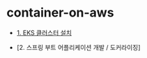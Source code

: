 # container-on-aws

* [1. EKS 클러스터 설치](https://github.com/gnosia93/container-on-aws/blob/main/tutorial/eks-cluster-launch.md)

* [2. 스프링 부트 어플리케이션 개발 / 도커라이징]
  
  


